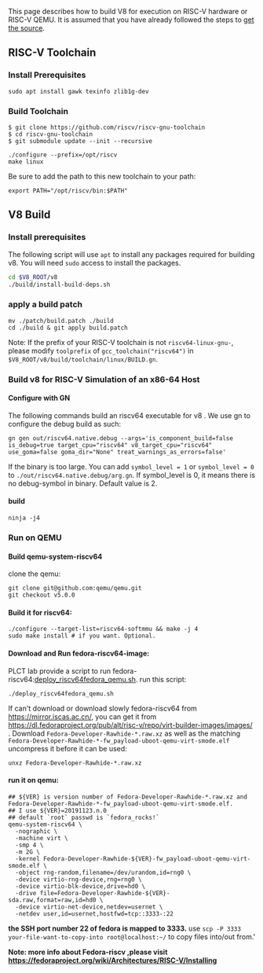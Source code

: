 This page describes how to build V8 for execution on RISC-V hardware or RISC-V QEMU.  It is assumed that you have already followed the steps to [get the source](get-the-source).

## RISC-V Toolchain
### Install Prerequisites
```
sudo apt install gawk texinfo zlib1g-dev
```

### Build Toolchain
```
$ git clone https://github.com/riscv/riscv-gnu-toolchain
$ cd riscv-gnu-toolchain
$ git submodule update --init --recursive

./configure --prefix=/opt/riscv
make linux
```
Be sure to add the path to this new toolchain to your path:

```
export PATH="/opt/riscv/bin:$PATH"
```

## V8 Build

### Install prerequisites

The following script will use `apt` to install any packages required for building v8. You will need `sudo` access to install the packages.

```bash
cd $V8_ROOT/v8
./build/install-build-deps.sh
```
### apply a build patch
```
mv ./patch/build.patch ./build
cd ./build & git apply build.patch
```

Note: If the prefix of your RISC-V toolchain is not `riscv64-linux-gnu-`, please modify `toolprefix` of `gcc_toolchain("riscv64")` in `$V8_ROOT/v8/build/toolchain/linux/BUILD.gn`.

### Build v8 for RISC-V Simulation of an x86-64 Host

#### Configure with GN
The following commands build an riscv64 executable for v8 . We use gn to configure the debug build as such:

```
gn gen out/riscv64.native.debug --args='is_component_build=false is_debug=true target_cpu="riscv64" v8_target_cpu="riscv64" use_goma=false goma_dir="None" treat_warnings_as_errors=false'
```

If the binary is too large. You can add `symbol_level = 1` or `symbol_level = 0` to `./out/riscv64.native.debug/arg.gn`. If symbol_level is 0, it means there is no debug-symbol in binary. Default value is 2.


#### build
```
ninja -j4
```

### Run on QEMU
#### Build qemu-system-riscv64
clone the qemu:
```
git clone git@github.com:qemu/qemu.git
git checkout v5.0.0
```
#### Build it for riscv64:
```
./configure --target-list=riscv64-softmmu && make -j 4
sudo make install # if you want. Optional.
```
#### Download and Run fedora-riscv64-image:
PLCT lab provide a script to run fedora-riscv64:[deploy_riscv64fedora_qemu.sh](https://github.com/isrc-cas/PLCT-Toolbox/blob/master/deploy_riscv64fedora_qemu.sh).
run this script:
```
./deploy_riscv64fedora_qemu.sh
```

If can't download or download slowly fedora-riscv64 from https://mirror.iscas.ac.cn/, you can get it from https://dl.fedoraproject.org/pub/alt/risc-v/repo/virt-builder-images/images/ .
Download `Fedora-Developer-Rawhide-*.raw.xz` as well as the matching `Fedora-Developer-Rawhide-*-fw_payload-uboot-qemu-virt-smode.elf`
uncompress it before it can be used:
```
unxz Fedora-Developer-Rawhide-*.raw.xz
```
#### run it on qemu:
```
## ${VER} is version number of Fedora-Developer-Rawhide-*.raw.xz and Fedora-Developer-Rawhide-*-fw_payload-uboot-qemu-virt-smode.elf.
## I use ${VER}=20191123.n.0
## default `root` passwd is `fedora_rocks!`
qemu-system-riscv64 \
  -nographic \
  -machine virt \
  -smp 4 \
  -m 2G \
  -kernel Fedora-Developer-Rawhide-${VER}-fw_payload-uboot-qemu-virt-smode.elf \
  -object rng-random,filename=/dev/urandom,id=rng0 \
  -device virtio-rng-device,rng=rng0 \
  -device virtio-blk-device,drive=hd0 \
  -drive file=Fedora-Developer-Rawhide-${VER}-sda.raw,format=raw,id=hd0 \
  -device virtio-net-device,netdev=usernet \
  -netdev user,id=usernet,hostfwd=tcp::3333-:22
```
**the SSH port number 22 of fedora is mapped to 3333.**
use `scp -P 3333 your-file-want-to-copy-into root@localhost:~/` to copy files into/out from.'


**Note: more info about Fedora-riscv ,please visit https://fedoraproject.org/wiki/Architectures/RISC-V/Installing**
